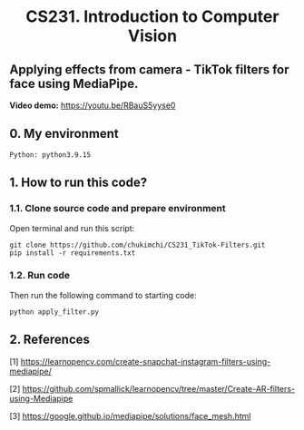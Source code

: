 # <center>CS231. Introduction to Computer Vision<center>

## Applying effects from camera - TikTok filters for face using MediaPipe.
  
**Video demo:** https://youtu.be/RBauS5yyse0

## 0. My environment
```
Python: python3.9.15
```

## 1. How to run this code?
### 1.1. Clone source code and prepare environment

Open terminal and run this script: 
```
git clone https://github.com/chukimchi/CS231_TikTok-Filters.git
pip install -r requirements.txt
```

### 1.2. Run code
Then run the following command to starting code: 
```
python apply_filter.py
```

## 2. References
[1] https://learnopencv.com/create-snapchat-instagram-filters-using-mediapipe/

[2] https://github.com/spmallick/learnopencv/tree/master/Create-AR-filters-using-Mediapipe

[3] https://google.github.io/mediapipe/solutions/face_mesh.html
